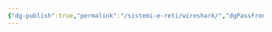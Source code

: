 ```yaml
---
{"dg-publish":true,"permalink":"/sistemi-e-reti/wireshark/","dgPassFrontmatter":true,"created":"2024-12-31T14:06:29.115+01:00","updated":"2024-12-31T14:24:31.124+01:00"}
---
```


